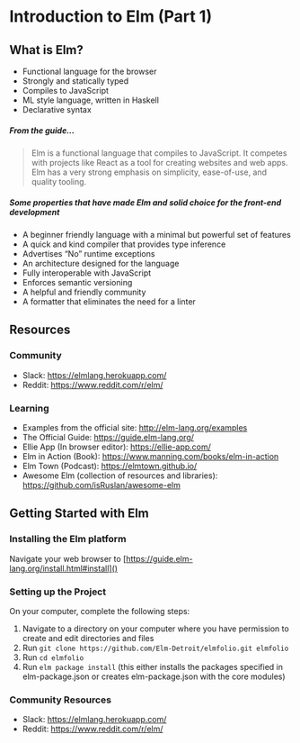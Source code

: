# Introduction to Elm (Part 1)

## What is Elm?

- Functional language for the browser
- Strongly and statically typed
- Compiles to JavaScript
- ML style language, written in Haskell
- Declarative syntax

##### From the guide...
> Elm is a functional language that compiles to JavaScript. It competes with projects like React as a tool for creating websites and web apps. Elm has a very strong emphasis on simplicity, ease-of-use, and quality tooling.

##### Some properties that have made Elm and solid choice for the front-end development  
- A beginner friendly language with a minimal but powerful set of features
- A quick and kind compiler that provides type inference
- Advertises “No” runtime exceptions
- An architecture designed for the language
- Fully interoperable with JavaScript
- Enforces semantic versioning
- A helpful and friendly community
- A formatter that eliminates the need for a linter

## Resources

### Community
- Slack: https://elmlang.herokuapp.com/ 
- Reddit: https://www.reddit.com/r/elm/

### Learning
- Examples from the official site: http://elm-lang.org/examples 
- The Official Guide: https://guide.elm-lang.org/ 
- Ellie App (In browser editor): https://ellie-app.com/ 
- Elm in Action (Book): https://www.manning.com/books/elm-in-action 
- Elm Town (Podcast): https://elmtown.github.io/ 
- Awesome Elm (collection of resources and libraries): https://github.com/isRuslan/awesome-elm





## Getting Started with Elm

### Installing the Elm platform
Navigate your web browser to [https://guide.elm-lang.org/install.html#install]()

### Setting up the Project
On your computer, complete the following steps:
1. Navigate to a directory on your computer where you have permission to create and edit directories and files
2. Run `git clone https://github.com/Elm-Detroit/elmfolio.git elmfolio`
3. Run `cd elmfolio`
4. Run `elm package install` (this either installs the packages specified in elm-package.json or creates elm-package.json with the core modules)

### Community Resources
- Slack: https://elmlang.herokuapp.com/ 
- Reddit: https://www.reddit.com/r/elm/
